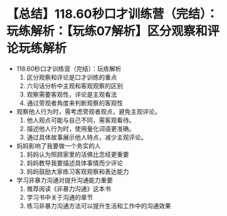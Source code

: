 # 【总结】118.60秒口才训练营（完结）：玩练解析：【玩练07解析】区分观察和评论玩练解析

-   118.60秒口才训练营（完结）：玩练解析
    1.  区分观察和评论是口才训练的重点
    2.  六句话分析中主观和客观观察的区别
    3.  观察需要客观性，评论是主观看法
    4.  通过旁观者角度来判断观察的客观性
-   观察他人行为时，需考虑旁观者观点，避免主观评论。
    1.  他人观点可能与自己不同，需客观看待。
    2.  描述他人行为时，使用量化词语更准确。
    3.  通过具体故事展示他人特点，减少主观评论。
-   妈妈影响了我要做一个务实的人
    1.  妈妈认为照顾家里的活佛比念经更重要
    2.  妈妈教导我要描述具体事情而少评论
    3.  妈妈鼓励大家练习客观观察和表达能力
-   学习非暴力沟通对提升沟通能力重要
    1.  推荐阅读《非暴力沟通》这本书
    2.  学习书中关于沟通的章节
    3.  练习非暴力沟通方法可以提升生活和工作中的沟通效果